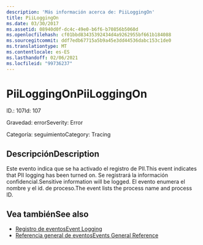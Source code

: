 ```yaml
---
description: 'Más información acerca de: PiiLoggingOn'
title: PiiLoggingOn
ms.date: 03/30/2017
ms.assetid: 08940d0f-dc4c-49e0-b6f6-b70856b5060d
ms.openlocfilehash: cf01bbd83435392434d4a9262955bf661b184088
ms.sourcegitcommit: ddf7edb67715a5b9a45e3dd44536dabc153c1de0
ms.translationtype: MT
ms.contentlocale: es-ES
ms.lasthandoff: 02/06/2021
ms.locfileid: "99736237"
---
```

# <a name="piiloggingon"></a><span data-ttu-id="fe06d-103">PiiLoggingOn</span><span class="sxs-lookup"><span data-stu-id="fe06d-103">PiiLoggingOn</span></span>

<span data-ttu-id="fe06d-104">ID.: 107</span><span class="sxs-lookup"><span data-stu-id="fe06d-104">Id: 107</span></span>  
  
 <span data-ttu-id="fe06d-105">Gravedad: error</span><span class="sxs-lookup"><span data-stu-id="fe06d-105">Severity: Error</span></span>  
  
 <span data-ttu-id="fe06d-106">Categoría: seguimiento</span><span class="sxs-lookup"><span data-stu-id="fe06d-106">Category: Tracing</span></span>  
  
## <a name="description"></a><span data-ttu-id="fe06d-107">Descripción</span><span class="sxs-lookup"><span data-stu-id="fe06d-107">Description</span></span>  

 <span data-ttu-id="fe06d-108">Este evento indica que se ha activado el registro de PII.</span><span class="sxs-lookup"><span data-stu-id="fe06d-108">This event indicates that PII logging has been turned on.</span></span> <span data-ttu-id="fe06d-109">Se registrará la información confidencial.</span><span class="sxs-lookup"><span data-stu-id="fe06d-109">Sensitive information will be logged.</span></span> <span data-ttu-id="fe06d-110">El evento enumera el nombre y el id. de proceso.</span><span class="sxs-lookup"><span data-stu-id="fe06d-110">The event lists the process name and process ID.</span></span>  
  
## <a name="see-also"></a><span data-ttu-id="fe06d-111">Vea también</span><span class="sxs-lookup"><span data-stu-id="fe06d-111">See also</span></span>

- [<span data-ttu-id="fe06d-112">Registro de eventos</span><span class="sxs-lookup"><span data-stu-id="fe06d-112">Event Logging</span></span>](index.md)
- [<span data-ttu-id="fe06d-113">Referencia general de eventos</span><span class="sxs-lookup"><span data-stu-id="fe06d-113">Events General Reference</span></span>](events-general-reference.md)

